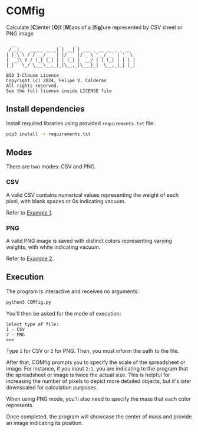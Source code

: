 # COMfig
Calculate [**C**]enter [**O**]f [**M**]ass of a [**fig**]ure represented by CSV sheet or PNG image

```
  __                _     _                      
 / _|_   _____ __ _| | __| | ___ _ __ __ _ _ __  
| |_\ \ / / __/ _` | |/ _` |/ _ \ '__/ _` | '_ \ 
|  _|\ V / (_| (_| | | (_| |  __/ | | (_| | | | |
|_|   \_/ \___\__,_|_|\__,_|\___|_|  \__,_|_| |_|

BSD 3-Clause License
Copyright (c) 2024, Felipe V. Calderan
All rights reserved.
See the full license inside LICENSE file
```

## Install dependencies

Install required libraries using provided `requirements.txt` file:
```sh
pip3 install -r requirements.txt
```

## Modes

There are two modes: CSV and PNG.

### CSV
A valid CSV contains numerical values representing the weight of each pixel, with blank spaces or 0s indicating vacuum.

Refer to [Example 1](examples/ex01.csv).

### PNG
A valid PNG image is saved with distinct colors representing varying weights, with white indicating vacuum.

Refer to [Example 2](examples/ex02.png).

## Execution

The program is interactive and receives no arguments:
```sh
python3 COMfig.py
```

You'll then be asked for the mode of execution:
```
Select type of file:
1 - CSV
2 - PNG
>>>
```
Type `1` for CSV or `2` for PNG. Then, you must inform the path to the file.

After that, COMfig prompts you to specify the scale of the spreadsheet or image. For instance, if you input `2:1`, you are indicating to the program that the spreadsheet or image is twice the actual size. This is helpful for increasing the number of pixels to depict more detailed objects, but it's later downscaled for calculation purposes.

When using PNG mode, you'll also need to specify the mass that each color represents.

Once completed, the program will showcase the center of mass and provide an image indicating its position.

